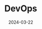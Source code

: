 ---
title: "DevOps"
excerpt: "SW development models"

wirter: Myeongwoo Yoon
categories:
  - Software Engineering
tags:
  - DevOps

toc: true
toc_sticky: true
use_math: true 

date: 2024-03-22
last_modified_at: 2023-03-22
---